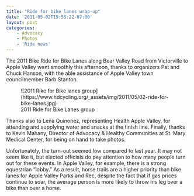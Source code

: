 ```yaml
---
title: "Ride for bike lanes wrap-up"
date: '2011-05-02T19:55:22-07:00'
layout: post
categories:
    - Advocacy
    - Photos
    - 'Ride news'
---
```


The 2011 Bike Ride for Bike Lanes along Bear Valley Road from Victorville to Apple Valley went smoothly this afternoon, thanks to organizers Pat and Chuck Hanson, with the able assistance of Apple Valley town councilmember Barb Stanton.

<figure>![2011 Rike for Bike lanes group](https://www.hdcycling.org/_assets/img/2011/05/02-ride-for-bike-lanes.jpg)<figcaption>2011 Ride for Bike Lanes group</figcaption></figure>Thanks also to Lena Quinonez, representing Health Apple Valley, for attending and supplying water and snacks at the finish line. Finally, thanks to Kevin Mahany, Director of Advocacy &amp; Healthy Communities at St. Mary Medical Center, for being on hand to take photos.

Unfortunately, the turn-out seemed low compared to last year. It may not seem like it, but elected officials do pay attention to how many people turn out for these events. In Apple Valley, for example, there is a strong equestrian “lobby.” As a result, horse trails are a higher priority than bike lanes for Apple Valley Parks and Rec, despite the fact that if gas prices continue to soar, the average person is more likely to throw his leg over a bike than over a horse.